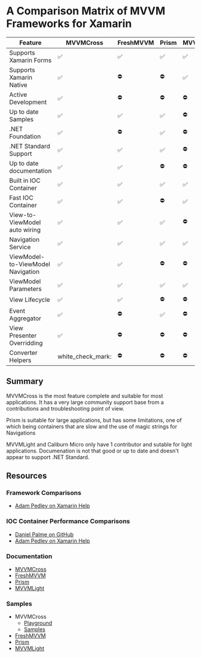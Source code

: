 # A Comparison Matrix of MVVM Frameworks for Xamarin

|Feature|MVVMCross|FreshMVVM|Prism|MVVMLight|
|---------|---------|---------|-----|---------|
|Supports Xamarin Forms|:white_check_mark:|:white_check_mark:|:white_check_mark:|:white_check_mark:|
|Supports Xamarin Native|:white_check_mark:|:no_entry:|:no_entry:|:white_check_mark:|
|Active Development|:white_check_mark:|:no_entry:|:no_entry:|:no_entry:|
|Up to date Samples|:white_check_mark:|:white_check_mark:|:white_check_mark:|:no_entry:|
|.NET Foundation|:white_check_mark:|:no_entry:|:white_check_mark:|:no_entry:|
|.NET Standard Support|:white_check_mark:|:white_check_mark:|:white_check_mark:|:no_entry:|
|Up to date documentation|:white_check_mark:|:white_check_mark:|:no_entry:|:no_entry:|
|Built in IOC Container|:white_check_mark:|:white_check_mark:|:white_check_mark:|:white_check_mark:|
|Fast IOC Container|:white_check_mark:|:white_check_mark:|:no_entry:|:white_check_mark:|
|View-to-ViewModel auto wiring|:white_check_mark:|:white_check_mark:|:white_check_mark:|:no_entry:|
|Navigation Service|:white_check_mark:|:white_check_mark:|:white_check_mark:|:white_check_mark:|
|ViewModel-to-ViewModel Navigation|:white_check_mark:|:white_check_mark:|:no_entry:|:no_entry:|
|ViewModel Parameters|:white_check_mark:|:white_check_mark:|:white_check_mark:|:white_check_mark:|
|View Lifecycle|:white_check_mark:|:white_check_mark:|:no_entry:|:no_entry:|
|Event Aggregator|:white_check_mark:|:no_entry:|:white_check_mark:|:no_entry:|
|View Presenter Overridding|:white_check_mark:|:no_entry:|:no_entry:|:no_entry:|
|Converter Helpers|white_check_mark:|:no_entry:|:no_entry:|:no_entry:|


## Summary

MVVMCross is the most feature complete and suitable for most applications. It has a very large community support base from a contributions and troubleshooting point of view. 

Prism is suitable for large applications, but has some limitations, one of which being containers that are slow and the use of magic strings for Navigations

MVVMLight and Caliburn Micro only have 1 contributor and sutable for light applications. Documenation is not that good or up to date and doesn't appear to support .NET Standard. 




## Resources

### Framework Comparisons
- [Adam Pedley on Xamarin Help](https://xamarinhelp.com/use-xamarin-forms-mvvm-framework/)

### IOC Container Performance Comparisons

- [Daniel Palme on GitHub](https://github.com/danielpalme/IocPerformance)
- [Adam Pedley on Xamarin Help](https://xamarinhelp.com/ioc-container-performance/)

### Documentation

- [MVVMCross](https://www.mvvmcross.com/documentation/)
- [FreshMVVM](https://github.com/rid00z/FreshMvvm)
- [Prism](http://prismlibrary.github.io/docs/)
- [MVVMLight](https://galasoft.ch/posts/2014/07/using-xamarin-forms-with-mvvmlight)

### Samples

- MVVMCross
  - [Playground](https://github.com/MvvmCross/MvvmCross/tree/develop/Projects/Playground)
  - [Samples](https://github.com/MvvmCross/MvvmCross-Samples)
- [FreshMVVM](https://github.com/rid00z/FreshMvvm/tree/master/samples)
- [Prism](https://github.com/PrismLibrary/Prism-Samples-Forms.git)
- [MVVMLight](https://github.com/lbugnion/sample-crossplatform-flowers.git)


